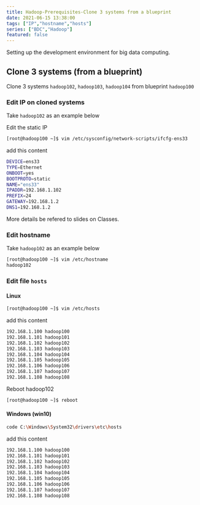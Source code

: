 ```yaml
---
title: Hadoop-Prerequisites-Clone 3 systems from a blueprint 
date: 2021-06-15 13:38:00
tags: ["IP","hostname","hosts"]
series: ["BDC","Hadoop"]
featured: false
---
```


Setting up the development environment for big data computing.

<!--more-->


## Clone 3 systems (from a blueprint)

Clone 3 systems `hadoop102`, `hadoop103`, `hadoop104` from blueprint `hadoop100`

### Edit IP on cloned systems 

Take `hadoop102` as an example below

Edit the static IP
```sh
[root@hadoop100 ~]$ vim /etc/sysconfig/network-scripts/ifcfg-ens33
```
add this content
```sh
DEVICE=ens33
TYPE=Ethernet
ONBOOT=yes
BOOTPROTO=static
NAME="ens33"
IPADDR=192.168.1.102
PREFIX=24
GATEWAY=192.168.1.2
DNS1=192.168.1.2
```
More details be refered to slides on Classes.

### Edit hostname 
Take `hadoop102` as an example below

```sh
[root@hadoop100 ~]$ vim /etc/hostname
hadoop102
```

### Edit file `hosts`
#### Linux
```sh
[root@hadoop100 ~]$ vim /etc/hosts
```
add this content
```sh
192.168.1.100 hadoop100
192.168.1.101 hadoop101
192.168.1.102 hadoop102
192.168.1.103 hadoop103
192.168.1.104 hadoop104
192.168.1.105 hadoop105
192.168.1.106 hadoop106
192.168.1.107 hadoop107
192.168.1.108 hadoop108
```

Reboot hadoop102 
```sh
[root@hadoop100 ~]$ reboot
```

#### Windows (win10)
```sh
code C:\Windows\System32\drivers\etc\hosts
```
add this content
```sh
192.168.1.100 hadoop100
192.168.1.101 hadoop101
192.168.1.102 hadoop102
192.168.1.103 hadoop103
192.168.1.104 hadoop104
192.168.1.105 hadoop105
192.168.1.106 hadoop106
192.168.1.107 hadoop107
192.168.1.108 hadoop108
```